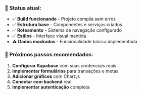 ### 🔧 **Status atual:**

- ✅ **Build funcionando** - Projeto compila sem erros
- ✅ **Estrutura base** - Componentes e serviços criados
- ✅ **Roteamento** - Sistema de navegação configurado
- ✅ **Estilos** - Interface visual mantida
- ⚠️ **Dados mockados** - Funcionalidade básica implementada

### 🎯 **Próximos passos recomendados:**

1. **Configurar Supabase** com suas credenciais reais
2. **Implementar formulários** para transações e metas
3. **Adicionar gráficos** com Chart.js
4. **Conectar com backend** real
5. **Implementar autenticação** completa
